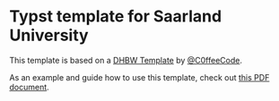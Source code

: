 
# Typst template for Saarland University

This template is based on a [DHBW Template](https://github.com/C0ffeeCode/typst-dhbw-technik-template.git) by [@C0ffeeCode](https://github.com/C0ffeeCode). 

As an example and guide how to use this template,
check out [this PDF document](./Template-Example-guide.pdf).

